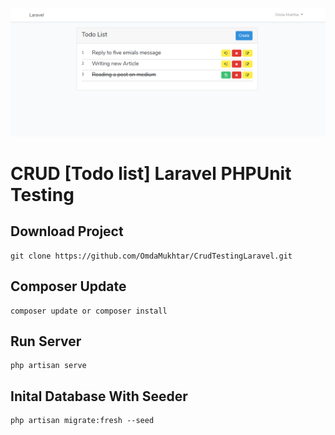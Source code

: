 ![alt text](https://raw.githubusercontent.com/OmdaMukhtar/Crud-Testing-Laravel/master/public/img/Laravel.png)
# CRUD [Todo list] Laravel PHPUnit Testing 
## Download Project
```
git clone https://github.com/OmdaMukhtar/CrudTestingLaravel.git
```

## Composer Update
```
composer update or composer install
```

## Run Server
```
php artisan serve
```

## Inital Database With Seeder
```
php artisan migrate:fresh --seed
```
